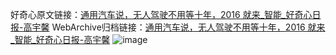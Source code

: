 好奇心原文链接：[通用汽车说，无人驾驶不用等十年，2016 就来_智能_好奇心日报-高宇馨](https://www.qdaily.com/articles/2262.html)
WebArchive归档链接：[通用汽车说，无人驾驶不用等十年，2016 就来_智能_好奇心日报-高宇馨](http://web.archive.org/web/20190623150943/https://www.qdaily.com/articles/2262.html)
![image](http://ww3.sinaimg.cn/large/007d5XDpgy1g3vbzm0ha6j30u03dy7wh)